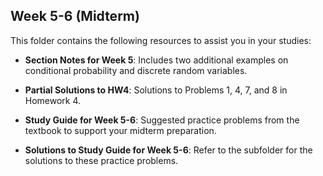 ## Week 5-6 (Midterm)

This folder contains the following resources to assist you in your studies:

- **Section Notes for Week 5**: Includes two additional examples on conditional probability and discrete random variables.

- **Partial Solutions to HW4**: Solutions to Problems 1, 4, 7, and 8 in Homework 4.

- **Study Guide for Week 5-6**: Suggested practice problems from the textbook to support your midterm preparation.

- **Solutions to Study Guide for Week 5-6**: Refer to the subfolder for the solutions to these practice problems.


